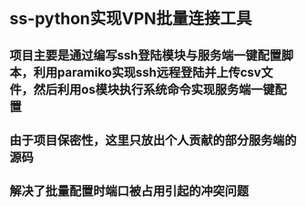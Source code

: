 # ss-python实现VPN批量连接工具
## 项目主要是通过编写ssh登陆模块与服务端一键配置脚本，利用paramiko实现ssh远程登陆并上传csv文件，然后利用os模块执行系统命令实现服务端一键配置
## 由于项目保密性，这里只放出个人贡献的部分服务端的源码
## 解决了批量配置时端口被占用引起的冲突问题

